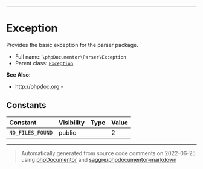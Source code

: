 ***

# Exception

Provides the basic exception for the parser package.



* Full name: `\phpDocumentor\Parser\Exception`
* Parent class: [`Exception`](../../Exception.md)

**See Also:**

* http://phpdoc.org - 


## Constants

| Constant | Visibility | Type | Value |
|:---------|:-----------|:-----|:------|
|`NO_FILES_FOUND`|public| |2|




***
> Automatically generated from source code comments on 2022-06-25 using [phpDocumentor](http://www.phpdoc.org/) and [saggre/phpdocumentor-markdown](https://github.com/Saggre/phpDocumentor-markdown)
